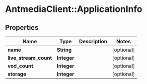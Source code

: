# AntmediaClient::ApplicationInfo

## Properties
Name | Type | Description | Notes
------------ | ------------- | ------------- | -------------
**name** | **String** |  | [optional] 
**live_stream_count** | **Integer** |  | [optional] 
**vod_count** | **Integer** |  | [optional] 
**storage** | **Integer** |  | [optional] 


